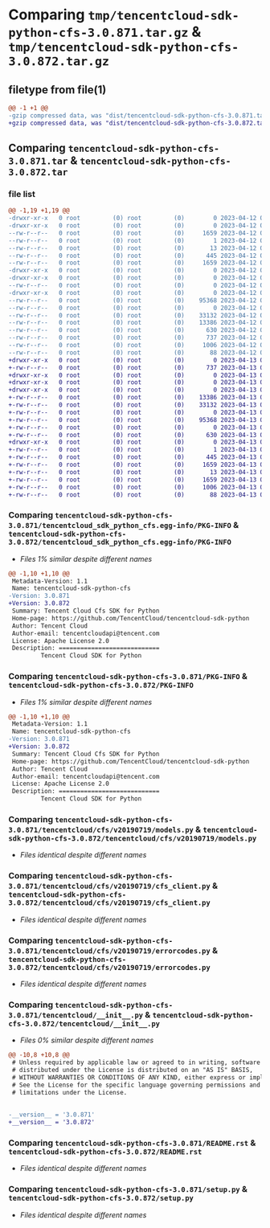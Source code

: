# Comparing `tmp/tencentcloud-sdk-python-cfs-3.0.871.tar.gz` & `tmp/tencentcloud-sdk-python-cfs-3.0.872.tar.gz`

## filetype from file(1)

```diff
@@ -1 +1 @@
-gzip compressed data, was "dist/tencentcloud-sdk-python-cfs-3.0.871.tar", last modified: Wed Apr 12 00:19:10 2023, max compression
+gzip compressed data, was "dist/tencentcloud-sdk-python-cfs-3.0.872.tar", last modified: Thu Apr 13 00:24:11 2023, max compression
```

## Comparing `tencentcloud-sdk-python-cfs-3.0.871.tar` & `tencentcloud-sdk-python-cfs-3.0.872.tar`

### file list

```diff
@@ -1,19 +1,19 @@
-drwxr-xr-x   0 root         (0) root         (0)        0 2023-04-12 00:19:10.000000 tencentcloud-sdk-python-cfs-3.0.871/
-drwxr-xr-x   0 root         (0) root         (0)        0 2023-04-12 00:19:10.000000 tencentcloud-sdk-python-cfs-3.0.871/tencentcloud_sdk_python_cfs.egg-info/
--rw-r--r--   0 root         (0) root         (0)     1659 2023-04-12 00:19:10.000000 tencentcloud-sdk-python-cfs-3.0.871/tencentcloud_sdk_python_cfs.egg-info/PKG-INFO
--rw-r--r--   0 root         (0) root         (0)        1 2023-04-12 00:19:10.000000 tencentcloud-sdk-python-cfs-3.0.871/tencentcloud_sdk_python_cfs.egg-info/dependency_links.txt
--rw-r--r--   0 root         (0) root         (0)       13 2023-04-12 00:19:10.000000 tencentcloud-sdk-python-cfs-3.0.871/tencentcloud_sdk_python_cfs.egg-info/top_level.txt
--rw-r--r--   0 root         (0) root         (0)      445 2023-04-12 00:19:10.000000 tencentcloud-sdk-python-cfs-3.0.871/tencentcloud_sdk_python_cfs.egg-info/SOURCES.txt
--rw-r--r--   0 root         (0) root         (0)     1659 2023-04-12 00:19:10.000000 tencentcloud-sdk-python-cfs-3.0.871/PKG-INFO
-drwxr-xr-x   0 root         (0) root         (0)        0 2023-04-12 00:19:10.000000 tencentcloud-sdk-python-cfs-3.0.871/tencentcloud/
-drwxr-xr-x   0 root         (0) root         (0)        0 2023-04-12 00:19:10.000000 tencentcloud-sdk-python-cfs-3.0.871/tencentcloud/cfs/
--rw-r--r--   0 root         (0) root         (0)        0 2023-04-12 00:19:10.000000 tencentcloud-sdk-python-cfs-3.0.871/tencentcloud/cfs/__init__.py
-drwxr-xr-x   0 root         (0) root         (0)        0 2023-04-12 00:19:10.000000 tencentcloud-sdk-python-cfs-3.0.871/tencentcloud/cfs/v20190719/
--rw-r--r--   0 root         (0) root         (0)    95368 2023-04-12 00:19:10.000000 tencentcloud-sdk-python-cfs-3.0.871/tencentcloud/cfs/v20190719/models.py
--rw-r--r--   0 root         (0) root         (0)        0 2023-04-12 00:19:10.000000 tencentcloud-sdk-python-cfs-3.0.871/tencentcloud/cfs/v20190719/__init__.py
--rw-r--r--   0 root         (0) root         (0)    33132 2023-04-12 00:19:10.000000 tencentcloud-sdk-python-cfs-3.0.871/tencentcloud/cfs/v20190719/cfs_client.py
--rw-r--r--   0 root         (0) root         (0)    13386 2023-04-12 00:19:10.000000 tencentcloud-sdk-python-cfs-3.0.871/tencentcloud/cfs/v20190719/errorcodes.py
--rw-r--r--   0 root         (0) root         (0)      630 2023-04-12 00:19:10.000000 tencentcloud-sdk-python-cfs-3.0.871/tencentcloud/__init__.py
--rw-r--r--   0 root         (0) root         (0)      737 2023-04-12 00:19:10.000000 tencentcloud-sdk-python-cfs-3.0.871/README.rst
--rw-r--r--   0 root         (0) root         (0)     1006 2023-04-12 00:19:10.000000 tencentcloud-sdk-python-cfs-3.0.871/setup.py
--rw-r--r--   0 root         (0) root         (0)       88 2023-04-12 00:19:10.000000 tencentcloud-sdk-python-cfs-3.0.871/setup.cfg
+drwxr-xr-x   0 root         (0) root         (0)        0 2023-04-13 00:24:11.000000 tencentcloud-sdk-python-cfs-3.0.872/
+-rw-r--r--   0 root         (0) root         (0)      737 2023-04-13 00:24:11.000000 tencentcloud-sdk-python-cfs-3.0.872/README.rst
+drwxr-xr-x   0 root         (0) root         (0)        0 2023-04-13 00:24:11.000000 tencentcloud-sdk-python-cfs-3.0.872/tencentcloud/
+drwxr-xr-x   0 root         (0) root         (0)        0 2023-04-13 00:24:11.000000 tencentcloud-sdk-python-cfs-3.0.872/tencentcloud/cfs/
+drwxr-xr-x   0 root         (0) root         (0)        0 2023-04-13 00:24:11.000000 tencentcloud-sdk-python-cfs-3.0.872/tencentcloud/cfs/v20190719/
+-rw-r--r--   0 root         (0) root         (0)    13386 2023-04-13 00:24:11.000000 tencentcloud-sdk-python-cfs-3.0.872/tencentcloud/cfs/v20190719/errorcodes.py
+-rw-r--r--   0 root         (0) root         (0)    33132 2023-04-13 00:24:11.000000 tencentcloud-sdk-python-cfs-3.0.872/tencentcloud/cfs/v20190719/cfs_client.py
+-rw-r--r--   0 root         (0) root         (0)        0 2023-04-13 00:24:11.000000 tencentcloud-sdk-python-cfs-3.0.872/tencentcloud/cfs/v20190719/__init__.py
+-rw-r--r--   0 root         (0) root         (0)    95368 2023-04-13 00:24:11.000000 tencentcloud-sdk-python-cfs-3.0.872/tencentcloud/cfs/v20190719/models.py
+-rw-r--r--   0 root         (0) root         (0)        0 2023-04-13 00:24:11.000000 tencentcloud-sdk-python-cfs-3.0.872/tencentcloud/cfs/__init__.py
+-rw-r--r--   0 root         (0) root         (0)      630 2023-04-13 00:24:11.000000 tencentcloud-sdk-python-cfs-3.0.872/tencentcloud/__init__.py
+drwxr-xr-x   0 root         (0) root         (0)        0 2023-04-13 00:24:11.000000 tencentcloud-sdk-python-cfs-3.0.872/tencentcloud_sdk_python_cfs.egg-info/
+-rw-r--r--   0 root         (0) root         (0)        1 2023-04-13 00:24:11.000000 tencentcloud-sdk-python-cfs-3.0.872/tencentcloud_sdk_python_cfs.egg-info/dependency_links.txt
+-rw-r--r--   0 root         (0) root         (0)      445 2023-04-13 00:24:11.000000 tencentcloud-sdk-python-cfs-3.0.872/tencentcloud_sdk_python_cfs.egg-info/SOURCES.txt
+-rw-r--r--   0 root         (0) root         (0)     1659 2023-04-13 00:24:11.000000 tencentcloud-sdk-python-cfs-3.0.872/tencentcloud_sdk_python_cfs.egg-info/PKG-INFO
+-rw-r--r--   0 root         (0) root         (0)       13 2023-04-13 00:24:11.000000 tencentcloud-sdk-python-cfs-3.0.872/tencentcloud_sdk_python_cfs.egg-info/top_level.txt
+-rw-r--r--   0 root         (0) root         (0)     1659 2023-04-13 00:24:11.000000 tencentcloud-sdk-python-cfs-3.0.872/PKG-INFO
+-rw-r--r--   0 root         (0) root         (0)     1006 2023-04-13 00:24:11.000000 tencentcloud-sdk-python-cfs-3.0.872/setup.py
+-rw-r--r--   0 root         (0) root         (0)       88 2023-04-13 00:24:11.000000 tencentcloud-sdk-python-cfs-3.0.872/setup.cfg
```

### Comparing `tencentcloud-sdk-python-cfs-3.0.871/tencentcloud_sdk_python_cfs.egg-info/PKG-INFO` & `tencentcloud-sdk-python-cfs-3.0.872/tencentcloud_sdk_python_cfs.egg-info/PKG-INFO`

 * *Files 1% similar despite different names*

```diff
@@ -1,10 +1,10 @@
 Metadata-Version: 1.1
 Name: tencentcloud-sdk-python-cfs
-Version: 3.0.871
+Version: 3.0.872
 Summary: Tencent Cloud Cfs SDK for Python
 Home-page: https://github.com/TencentCloud/tencentcloud-sdk-python
 Author: Tencent Cloud
 Author-email: tencentcloudapi@tencent.com
 License: Apache License 2.0
 Description: ============================
         Tencent Cloud SDK for Python
```

### Comparing `tencentcloud-sdk-python-cfs-3.0.871/PKG-INFO` & `tencentcloud-sdk-python-cfs-3.0.872/PKG-INFO`

 * *Files 1% similar despite different names*

```diff
@@ -1,10 +1,10 @@
 Metadata-Version: 1.1
 Name: tencentcloud-sdk-python-cfs
-Version: 3.0.871
+Version: 3.0.872
 Summary: Tencent Cloud Cfs SDK for Python
 Home-page: https://github.com/TencentCloud/tencentcloud-sdk-python
 Author: Tencent Cloud
 Author-email: tencentcloudapi@tencent.com
 License: Apache License 2.0
 Description: ============================
         Tencent Cloud SDK for Python
```

### Comparing `tencentcloud-sdk-python-cfs-3.0.871/tencentcloud/cfs/v20190719/models.py` & `tencentcloud-sdk-python-cfs-3.0.872/tencentcloud/cfs/v20190719/models.py`

 * *Files identical despite different names*

### Comparing `tencentcloud-sdk-python-cfs-3.0.871/tencentcloud/cfs/v20190719/cfs_client.py` & `tencentcloud-sdk-python-cfs-3.0.872/tencentcloud/cfs/v20190719/cfs_client.py`

 * *Files identical despite different names*

### Comparing `tencentcloud-sdk-python-cfs-3.0.871/tencentcloud/cfs/v20190719/errorcodes.py` & `tencentcloud-sdk-python-cfs-3.0.872/tencentcloud/cfs/v20190719/errorcodes.py`

 * *Files identical despite different names*

### Comparing `tencentcloud-sdk-python-cfs-3.0.871/tencentcloud/__init__.py` & `tencentcloud-sdk-python-cfs-3.0.872/tencentcloud/__init__.py`

 * *Files 0% similar despite different names*

```diff
@@ -10,8 +10,8 @@
 # Unless required by applicable law or agreed to in writing, software
 # distributed under the License is distributed on an "AS IS" BASIS,
 # WITHOUT WARRANTIES OR CONDITIONS OF ANY KIND, either express or implied.
 # See the License for the specific language governing permissions and
 # limitations under the License.
 
 
-__version__ = '3.0.871'
+__version__ = '3.0.872'
```

### Comparing `tencentcloud-sdk-python-cfs-3.0.871/README.rst` & `tencentcloud-sdk-python-cfs-3.0.872/README.rst`

 * *Files identical despite different names*

### Comparing `tencentcloud-sdk-python-cfs-3.0.871/setup.py` & `tencentcloud-sdk-python-cfs-3.0.872/setup.py`

 * *Files identical despite different names*

